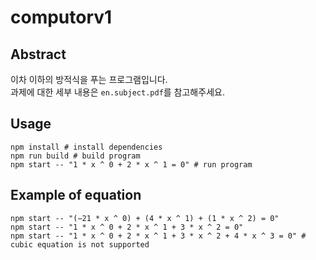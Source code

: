 # computorv1
## Abstract
이차 이하의 방적식을 푸는 프로그램입니다.  
과제에 대한 세부 내용은 `en.subject.pdf`를 참고해주세요.
## Usage
```shell
npm install # install dependencies
npm run build # build program
npm start -- "1 * x ^ 0 + 2 * x ^ 1 = 0" # run program
```
## Example of equation
```shell
npm start -- "(−21 * x ^ 0) + (4 * x ^ 1) + (1 * x ^ 2) = 0"
npm start -- "1 * x ^ 0 + 2 * x ^ 1 + 3 * x ^ 2 = 0"
npm start -- "1 * x ^ 0 + 2 * x ^ 1 + 3 * x ^ 2 + 4 * x ^ 3 = 0" # cubic equation is not supported
```
